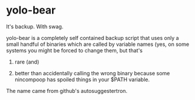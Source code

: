 yolo-bear
=========

It's backup. With swag.

yolo-bear is a completely self contained backup script that uses only a small
handful of binaries which are called by variable names (yes, on some systems you
might be forced to change them, but that's

1. rare (and)

1. better than accidentally calling the wrong binary because some nincompoop has
spoiled things in your $PATH variable.


The name came from github's autosuggestertron.
